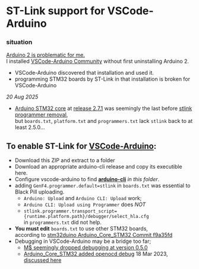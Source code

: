 # ST-Link support for VSCode-Arduino
### situation
[Arduino 2 is problematic for me.](https://blekenbleu.github.io/static/Arduino2/)  
I installed [VSCode-Arduino Community](https://marketplace.visualstudio.com/items?itemName=vscode-arduino.vscode-arduino-community) without first uninstalling Arduino 2.  
- VSCode-Arduino discovered that installation and used it.  
- programming STM32 boards by ST-Link in that installation is broken for VSCode-Arduino  

*20 Aug 2025*  
- [Arduino STM32 core](https://github.com/stm32duino/Arduino_Core_STM32) at [release 2.7.1](https://github.com/stm32duino/Arduino_Core_STM32/releases/tag/2.7.1)
	was seemingly the last before [stlink programmer removal](https://github.com/stm32duino/Arduino_Core_STM32/commit/f9a35fd714b889475e067d8c2c72c551ea3c0cba),   
	but `boards.txt`, `platform.txt` and `programmers.txt` lack `stlink` back to at least 2.5.0...  

## To enable ST-Link for [VSCode-Arduino](https://blekenbleu.github.io/static/VSCodeArduino/programming.htm):  
- Download this ZIP and extract to a folder
- Download an appropriate arduino-cli release and copy its executible here.
- Configure vscode-arduino to find [**arduino-cli**](https://github.com/arduino/arduino-cli/releases/download/v1.3.0/arduino-cli_1.3.0_Windows_64bit.zip) *in this folder*.  
- adding `GenF4.programmer.default=stlink` in `boards.txt` was essential to Black Pill uploading.
	- `Arduino: Upload` and `Arduino CLI: Upload` work;  
	- `Arduino CLI: Upload using Programmer` does *NOT*  
	- `stlink.programmer.transport_script={runtime.platform.path}/debugger/select_hla.cfg`  
		in `programmers.txt` did not help.  
- **You must edit** `boards.txt` to use other STM32 boards,  
	according to [stm32duino Arduino_Core_STM32 Commit f9a35fd](https://github.com/stm32duino/Arduino_Core_STM32/commit/f9a35fd714b889475e067d8c2c72c551ea3c0cba)
- Debugging in VSCode-Arduino may be a bridge too far;
	- [M$ seemingly dropped debugging at version 0.5.0](https://github.com/Tnthr/vscode-arduino-debug#visual-studio-code-extension-for-arduino-the-fork)
	- [Arduino_Core_STM32 added openocd debug](https://github.com/stm32duino/Arduino_Core_STM32/pull/1976/files#diff-5c378d0844f0422d4d813eabe83f61ffce82014d8b8aa3e93ee35ce2ca14ca7b)
		18 Mar 2023, [discussed here](https://github.com/stm32duino/Arduino_Core_STM32/issues/1896)

